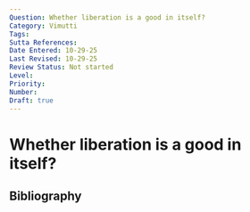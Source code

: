 ```yaml
---
Question: Whether liberation is a good in itself?
Category: Vimutti
Tags: 
Sutta References: 
Date Entered: 10-29-25
Last Revised: 10-29-25
Review Status: Not started
Level: 
Priority: 
Number: 
Draft: true
---
```


# Whether liberation is a good in itself?

## Bibliography

<!-- 

Notes:



-->